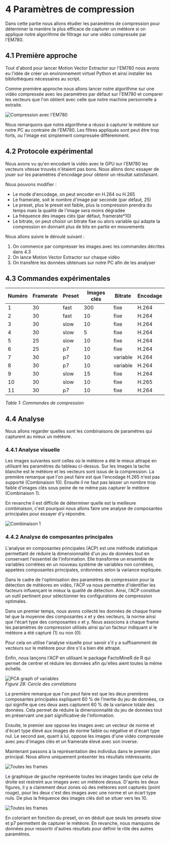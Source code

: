 # 4 Paramètres de compression

Dans cette partie nous allons étudier les paramètres de compression pour déterminer la manière la plus efficace de capturer un météore si on applique notre algorithme de filtrage sur une vidéo compressée par l'EM780.

## 4.1 Première approche

Tout d'abord pour lancer Motion Vector Extractor sur l'EM780 nous avons eu l'idée de créer un environnement virtuel Python et ainsi installer les bibliothèques nécessaires au script.

Comme première approche nous allons lancer notre algorithme sur une vidéo compressée avec les paramètres par défaut sur l'EM780 et comparer les vecteurs que l'on obtient avec celle que notre machine personnelle a extraite.

![Compression avec l'EM780](figure8.png)  

Nous remarquons que notre algorithme a réussi à capturer le météore sur notre PC au contraire de l'EM780. Les filtres appliqués sont peut être trop forts, ou l'image est simplement compressée différemment.

## 4.2 Protocole expérimental

Nous avons vu qu'en encodant la vidéo avec le GPU sur l'EM780 les vecteurs vitesse trouvés n'étaient pas bons. Nous allons donc essayer de jouer sur les paramètres d'encodage pour obtenir un résultat satisfaisant.

Nous pouvons modifier :

- Le mode d'encodage, on peut encoder en H.264 ou H.265
- Le framerate, soit le nombre d'image par seconde (par défaut, 25)
- Le preset, plus le preset est faible, plus la compression prendra du temps mais la qualité de l'image sera moins dégradée
- La fréquence des images clés (par défaut, framerate*10)
- Le bitrate, on peut choisir un bitrate fixe ou alors variable qui adapte la compression en donnant plus de bits en partie en mouvements

Nous allons suivre le déroulé suivant :

1. On commence par compresser les images avec les commandes décrites dans 4.3
2. On lance Motion Vector Extractor sur chaque vidéo
3. On transfère les données obtenues sur notre PC afin de les analyser

## 4.3 Commandes expérimentales

| Numéro | Framerate | Preset | Images clés | Bitrate | Encodage |
|---|---|---|---|---|---|
| 1    | 30    | fast    | 300    | fixe    | H.264    |
| 2    | 30    | fast    | 10    | fixe    | H.264    |
| 3    | 30    | slow    | 10    | fixe    | H.264    |
| 4    | 30    | slow    | 5    | fixe    | H.264    |
| 5    | 25    | slow    | 10    | fixe    | H.264    |
| 6    | 25    | p7    | 10    | fixe    | H.264    |
| 7    | 30    | p7    | 10    | variable   | H.264    |
| 8    | 30    | p7    | 10    | variable   | H.264    |
| 9    | 30    | slow    | 15    | fixe    | H.264    |
| 10    | 30    | slow    | 10    | fixe    | H.265    |
| 11    | 30    | p7    | 10    | fixe    | H.264    |

*Table 1: Commandes de compression*

## 4.4 Analyse

Nous allons regarder quelles sont les combinaisons de paramètres qui capturent au mieux un météore.

### 4.4.1 Analyse visuelle

Les images suivantes sont celles où le météore a été le mieux attrapé en utilisant les paramètres du tableau ci-dessus. Sur les images la tache blanche est le météore et les vecteurs sont issus de la compression. La première remarque que l'on peut faire est que l'encodage H.265 n'est pas supporté (Combinaison 10). Ensuite il ne faut pas laisser un nombre trop faible d'images clés sous peine de ne même pas capturer le météore (Combinaison 1).

En revanche il est difficile de déterminer quelle est la meilleure combinaison, c'est pourquoi nous allons faire une analyse de composantes principales pour essayer d'y répondre.

![Combinaison 1](figure9.png)  

### 4.4.2 Analyse de composantes principales

L'analyse en composantes principales (ACP) est une méthode statistique permettant de réduire la dimensionnalité d'un jeu de données tout en conservant l'essentiel de l'information. Elle transforme un ensemble de variables corrélées en un nouveau système de variables non corrélées, appelées composantes principales, ordonnées selon la variance expliquée.

Dans le cadre de l'optimisation des paramètres de compression pour la détection de météores en vidéo, l'ACP va nous permettre d'identifier les facteurs influençant le mieux la qualité de détection. Ainsi, l'ACP constitue un outil pertinent pour sélectionner les configurations de compression optimales.

Dans un premier temps, nous avons collecté les données de chaque frame tel que la moyenne des composantes x et y des vecteurs, la norme ainsi que l'écart type des composantes x et y. Nous associons à chaque frame les paramètres de compression utilisés ainsi qu'un facteur indiquant si le météore a été capturé (1) ou non (0).

Pour cela on utilise l'analyse visuelle pour savoir s'il y a suffisamment de vecteurs sur le météore pour dire s'il a bien été attrapé.

Enfin, nous lançons l'ACP en utilisant le package FactoMineR de R qui permet de centrer et réduire les données afin qu'elles aient toutes la même échelle.

![PCA graph of variables](figure10.png)  
*Figure 28: Cercle des corrélations*

La première remarque que l'on peut faire est que les deux premières composantes principales expliquent 60 % de l'inertie du jeu de données, ce qui signifie que ces deux axes capturent 60 % de la variance totale des données. Cela permet de réduire la dimensionnalité du jeu de données tout en préservant une part significative de l'information.

Ensuite, le premier axe oppose les images avec un vecteur de norme et d'écart type élevé aux images de norme faible ou négative et d'écart type nul. Le second axe, quant à lui, oppose les images d'une vidéo compressée avec peu d'images clés et un framerate élevé avec son inverse.

Maintenant passons à la représentation des individus dans le premier plan principal. Nous allons uniquement présenter les résultats intéressants.

![Toutes les frames](figure11.png)  

Le graphique de gauche représente toutes les images tandis que celui de droite est restreint aux images avec un météore dessus. D'après les deux figures, il y a clairement deux zones où des météores sont capturés (point rouge), pour les deux c'est des images avec une norme et un écart type nuls. De plus la fréquence des images clés doit se situer vers les 10.

![Toutes les frames](figure12.png)  

En coloriant en fonction du preset, on en déduit que seuls les presets slow et p7 permettent de capturer le météore. En revanche, nous manquons de données pour ressortir d'autres résultats pour définir le rôle des autres paramètres.